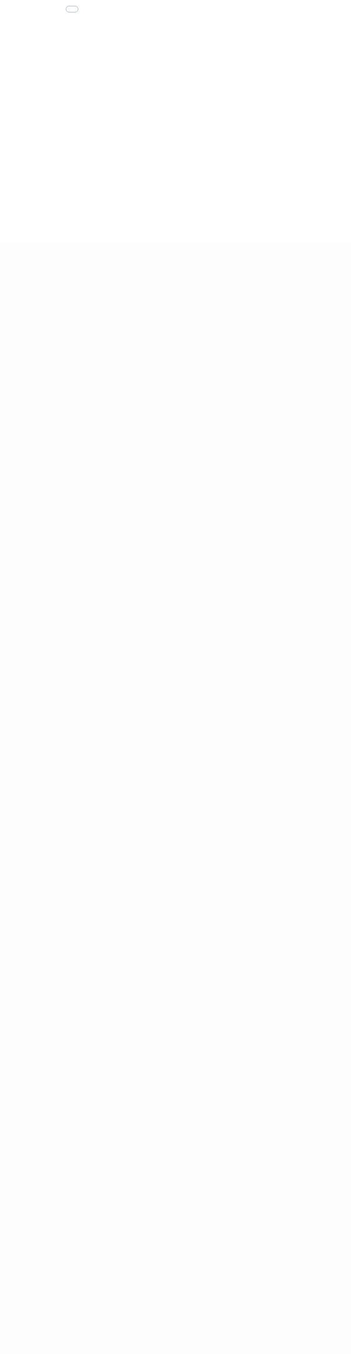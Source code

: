 ```yaml
---
pagetitle: NYC Citi Bike trips
---
```


<!-- I'm specifying these basic HTML properties here in the markdown doc. This will force the map to render as full screen with no borders. I'm letting RStudio's conversion to HTML take care of the actual rendering. Magic! -->  
  
<meta name="viewport" content="width=device-width, maximum-scale=1.0, initial-scale=1.0, user-scalable=no">
  
<head>
    <style>
        body {
            margin: 0px;
            border: 0px;
            padding: 0px;
        }
        html, body, #map {
            height: 100vw;
            width: 100vw;
            position: absolute;
            top: 0px;
            bottom: 0px;
            left: 0px;
            right: 0px;
        }
    </style>
</head>

<iframe id="map" src="stations_map.html" style="border:none; background:none"> </iframe>
